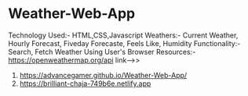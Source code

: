 # Weather-Web-App
Technology Used:- HTML,CSS,Javascript
Weathers:- Current Weather, Hourly Forecast, Fiveday Forecaste, Feels Like, Humidity
Functionality:- Search, Fetch Weather Using User's Browser
Resources:- https://openweathermap.org/api
link-->>  
1. https://advancegamer.github.io/Weather-Web-App/
2. https://brilliant-chaja-749b6e.netlify.app  
